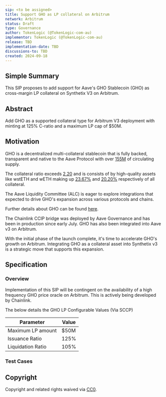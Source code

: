 ```yaml
---
sip: <to be assigned>
title: Support GHO as LP collateral on Arbitrum
network: Arbitrum
status: Draft
type: Governance
author: TokenLogic (@TokenLogic-com-au)
implementor: TokenLogic (@TokenLogic-com-au)
release: TBD
implementation-date: TBD
discussions-to: TBD
created: 2024-09-18
---
```


## Simple Summary

This SIP proposes to add support for Aave's GHO Stablecoin (GHO) as cross-margin LP collateral on Synthetix V3 on Arbitrum.

## Abstract

Add GHO as a supported collateral type for Arbitrum V3 deployment with minting at 125% C-ratio and a maximum LP cap of $50M.

## Motivation

GHO is a decentralized multi-collateral stablecoin that is fully backed, transparent and native to the Aave Protocol with over [155M](https://aave.tokenlogic.xyz/gho) of circulating supply.

The collateral ratio exceeds [2.20](https://aave.tokenlogic.xyz/collateral) and is consists of by high-quality assets like wstETH and wETH making up [23.67%](https://aave.tokenlogic.xyz/gho) and [20.20%](https://aave.tokenlogic.xyz/gho) respectively of all collateral.

The Aave Liquidity Committee (ALC) is eager to explore integrations that expected to drive GHO's expansion across various protocols and chains.

Further details about GHO can be found [here](https://docs.gho.xyz/).

The Chainlink CCIP bridge was deployed by Aave Governance and has been in production since early July. GHO has also been integrated into Aave v3 on Arbitrum.

With the initial phase of the launch complete, it's time to accelerate GHO's growth on Arbitrum. Integrating GHO as a collateral asset into Synthetix v3 is a strategic move that supports this expansion.

## Specification

### Overview

Implementation of this SIP will be contingent on the availability of a high frequency GHO price oracle on Arbitrum. This is actively being developed by Chainlink.

The below details the GHO LP Configurable Values (Via SCCP)

| Parameter         | Value |
| ----------------- | ----- |
| Maximum LP amount | $50M  |
| Issuance Ratio    | 125%  |
| Liquidation Ratio | 105%  |

### Test Cases

## Copyright

Copyright and related rights waived via [CC0](https://creativecommons.org/publicdomain/zero/1.0/).

